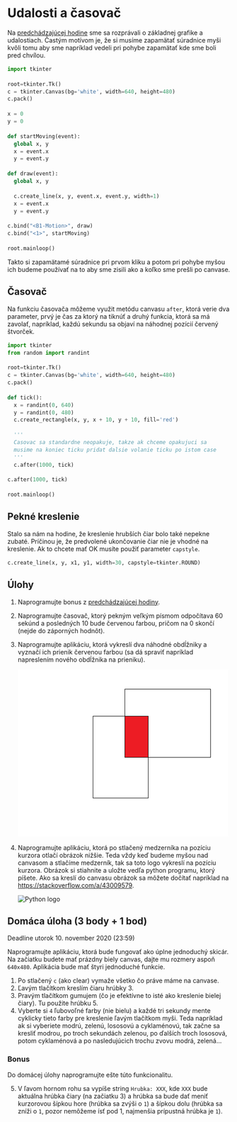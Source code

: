 # Udalosti a časovač

Na [predchádzajúcej hodine](./5-events.md) sme sa rozprávali o základnej grafike a udalostiach. Častým motívom je, že si musíme zapamätať súradnice myši kvôli tomu aby sme napríklad vedeli pri pohybe zapamätať kde sme boli pred chvílou. 

```py
import tkinter 

root=tkinter.Tk()
c = tkinter.Canvas(bg='white', width=640, height=480)
c.pack()

x = 0
y = 0

def startMoving(event):
  global x, y
  x = event.x
  y = event.y

def draw(event):
  global x, y

  c.create_line(x, y, event.x, event.y, width=1)
  x = event.x
  y = event.y

c.bind("<B1-Motion>", draw)
c.bind("<1>", startMoving)

root.mainloop()
```

Takto si zapamätamé súradnice pri prvom kliku a potom pri pohybe myšou ich budeme používať na to aby sme zisili ako a koľko sme prešli po canvase.

## Časovač

Na funkciu časovača môžeme využit metódu canvasu `after`, ktorá verie dva parameter, prvý je čas za ktorý na tiknúť a druhý funkcia, ktorá sa má zavolať, napríklad, každú sekundu sa objaví na náhodnej pozícií červený štvorček. 

```py
import tkinter
from random import randint

root=tkinter.Tk()
c = tkinter.Canvas(bg='white', width=640, height=480)
c.pack()

def tick():
  x = randint(0, 640)
  y = randint(0, 480)
  c.create_rectangle(x, y, x + 10, y + 10, fill='red')

  '''
  Casovac sa standardne neopakuje, takze ak chceme opakujuci sa 
  musime na koniec ticku pridat dalsie volanie ticku po istom case
  '''
  c.after(1000, tick)

c.after(1000, tick)

root.mainloop()
```

## Pekné kreslenie

Stalo sa nám na hodine, že kreslenie hrubších čiar bolo také nepekne zubaté. Príčinou je, že predvolené ukončovanie čiar nie je vhodné na kreslenie. Ak to chcete mať OK musíte použiť parameter `capstyle`. 

```py
c.create_line(x, y, x1, y1, width=30, capstyle=tkinter.ROUND)
```

## Úlohy

1. Naprogramujte bonus z [predchádzajúcej hodiny](./5-events.md). 
2. Naprogramujte časovač, ktorý pekným veľkým písmom odpočítava 60 sekúnd a posledných 10 bude červenou farbou, pričom na 0 skončí (nejde do záporných hodnôt).
3. Naprogramujte aplikáciu, ktorá vykreslí dva náhodné obdĺžniky a vyznačí ich prienik červenou farbou (sa dá spraviť napríklad napreslením nového obdĺžnika na prieniku).

   ![Intersection](./6-adv-events/inter.png)

4. Naprogramujte aplikáciu, ktorá po stlačený medzerníka na pozíciu kurzora otlačí obrázok nižšie. Teda vždy keď budeme myšou nad canvasom a stlačíme medzerník, tak sa toto logo vykreslí na pozíciu kurzora. Obrázok si stiahnite a uložte vedľa python programu, ktorý píšete. Ako sa kreslí do canvasu obrázok sa môžete dočítať napríklad na <https://stackoverflow.com/a/43009579>.

   ![Python logo](https://www.python.org/static/community_logos/python-powered-h-140x182.png)


## Domáca úloha (3 body + 1 bod)

Deadline utorok 10. november 2020 (23:59)

Naprogramujte aplikáciu, ktorá bude fungovať ako úplne jednoduchý skicár. Na začiatku budete mať prázdny biely canvas, dajte mu rozmery aspoň `640x480`. Aplikácia bude mať štyri jednoduché funkcie.

1. Po stlačený `c` (ako clear) vymaže všetko čo práve máme na canvase. 
2. Ľavým tlačítkom kreslím čiaru hrúbky 3.
3. Pravým tlačítkom gumujem (čo je efektívne to isté ako kreslenie bielej čiary). Tu použite hrúbku 5.
4. Vyberte si `4` ľubovoľné farby (nie bielu) a každé tri sekundy mente cyklicky tieto farby pre kreslenie ľavým tlačítkom myši. Teda napríklad ak si vyberiete modrú, zelenú, lososovú a cyklaménovú, tak začne sa kresliť modrou, po troch sekundách zelenou, po ďalších troch lososová, potom cyklaménová a po nasledujúcich trochu zvovu modrá, zelená...

### Bonus

Do domácej úlohy naprogramujte ešte túto funkcionalitu. 

5. V ľavom hornom rohu sa vypíše string `Hrubka: XXX`, kde `XXX` bude aktuálna hrúbka čiary (na začiatku 3) a hrúbka sa bude dať meniť kurzorovou šípkou hore (hrúbka sa zvýši o `1`) a šípkou dolu (hrúbka sa zníži o `1`, pozor nemôžeme ísť pod 1, najmenšia prípustná hrúbka je `1`). 